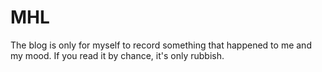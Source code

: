 # MHL
The blog is only for myself to record something that happened to me and my mood. If you read it by chance, it's only rubbish.
